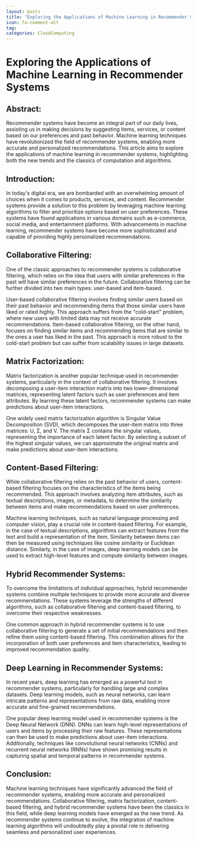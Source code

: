 ```yaml
---
layout: posts
title: "Exploring the Applications of Machine Learning in Recommender Systems"
icon: fa-comment-alt
tag:      
categories: CloudComputing
---
```



# Exploring the Applications of Machine Learning in Recommender Systems

## Abstract:
Recommender systems have become an integral part of our daily lives, assisting us in making decisions by suggesting items, services, or content based on our preferences and past behavior. Machine learning techniques have revolutionized the field of recommender systems, enabling more accurate and personalized recommendations. This article aims to explore the applications of machine learning in recommender systems, highlighting both the new trends and the classics of computation and algorithms.

## Introduction:
In today's digital era, we are bombarded with an overwhelming amount of choices when it comes to products, services, and content. Recommender systems provide a solution to this problem by leveraging machine learning algorithms to filter and prioritize options based on user preferences. These systems have found applications in various domains such as e-commerce, social media, and entertainment platforms. With advancements in machine learning, recommender systems have become more sophisticated and capable of providing highly personalized recommendations.

## Collaborative Filtering:
One of the classic approaches to recommender systems is collaborative filtering, which relies on the idea that users with similar preferences in the past will have similar preferences in the future. Collaborative filtering can be further divided into two main types: user-based and item-based.

User-based collaborative filtering involves finding similar users based on their past behavior and recommending items that those similar users have liked or rated highly. This approach suffers from the "cold-start" problem, where new users with limited data may not receive accurate recommendations. Item-based collaborative filtering, on the other hand, focuses on finding similar items and recommending items that are similar to the ones a user has liked in the past. This approach is more robust to the cold-start problem but can suffer from scalability issues in large datasets.

## Matrix Factorization:
Matrix factorization is another popular technique used in recommender systems, particularly in the context of collaborative filtering. It involves decomposing a user-item interaction matrix into two lower-dimensional matrices, representing latent factors such as user preferences and item attributes. By learning these latent factors, recommender systems can make predictions about user-item interactions.

One widely used matrix factorization algorithm is Singular Value Decomposition (SVD), which decomposes the user-item matrix into three matrices: U, Σ, and V. The matrix Σ contains the singular values, representing the importance of each latent factor. By selecting a subset of the highest singular values, we can approximate the original matrix and make predictions about user-item interactions.

## Content-Based Filtering:
While collaborative filtering relies on the past behavior of users, content-based filtering focuses on the characteristics of the items being recommended. This approach involves analyzing item attributes, such as textual descriptions, images, or metadata, to determine the similarity between items and make recommendations based on user preferences.

Machine learning techniques, such as natural language processing and computer vision, play a crucial role in content-based filtering. For example, in the case of textual descriptions, algorithms can extract features from the text and build a representation of the item. Similarity between items can then be measured using techniques like cosine similarity or Euclidean distance. Similarly, in the case of images, deep learning models can be used to extract high-level features and compute similarity between images.

## Hybrid Recommender Systems:
To overcome the limitations of individual approaches, hybrid recommender systems combine multiple techniques to provide more accurate and diverse recommendations. These systems leverage the strengths of different algorithms, such as collaborative filtering and content-based filtering, to overcome their respective weaknesses.

One common approach in hybrid recommender systems is to use collaborative filtering to generate a set of initial recommendations and then refine them using content-based filtering. This combination allows for the incorporation of both user preferences and item characteristics, leading to improved recommendation quality.

## Deep Learning in Recommender Systems:
In recent years, deep learning has emerged as a powerful tool in recommender systems, particularly for handling large and complex datasets. Deep learning models, such as neural networks, can learn intricate patterns and representations from raw data, enabling more accurate and fine-grained recommendations.

One popular deep learning model used in recommender systems is the Deep Neural Network (DNN). DNNs can learn high-level representations of users and items by processing their raw features. These representations can then be used to make predictions about user-item interactions. Additionally, techniques like convolutional neural networks (CNNs) and recurrent neural networks (RNNs) have shown promising results in capturing spatial and temporal patterns in recommender systems.

## Conclusion:
Machine learning techniques have significantly advanced the field of recommender systems, enabling more accurate and personalized recommendations. Collaborative filtering, matrix factorization, content-based filtering, and hybrid recommender systems have been the classics in this field, while deep learning models have emerged as the new trend. As recommender systems continue to evolve, the integration of machine learning algorithms will undoubtedly play a pivotal role in delivering seamless and personalized user experiences.